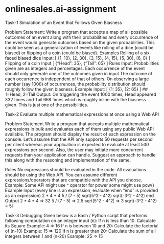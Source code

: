# onlinesales.ai-assignment
Task-1
Simulation of an Event that Follows Given Biasness

Problem Statement: Write a program that accepts a map of all possible outcomes of an event along with their probabilities and every occurrence of the event would generate outcomes based on the given probabilities. This could be seen as a generalization of events like rolling of a dice (could be biased) or flipping of a coin (could be biased). 
Examples
Rolling of a six-faced biased dice
Input: [ {1, 10}, {2, 30}, {3, 15}, {4, 15}, {5, 30}, {6, 0} ]
Flipping of a coin
Input [ {“Head”: 35}, {“Tail”: 65} ]
Rules
Input: Probabilities given are as integers and percentages.
Each occurrence of the event should only generate one of the outcomes given in input
The outcome of each occurrence is independent of that of others.
On observing a large number (say 1000) of occurrences, the probability distribution should roughly follow the given biasness.
Example
Input: [ {1: 35}, {2: 65} ]  ## 1=Head, 2=Tail
Output:
On triggering the event 1000 times, Head appeared 332 times and Tail 668 times which is roughly inline with the biasness given.
This is just one of the possibilities.






Task-2
Evaluate multiple mathematical expressions at once using a Web API

Problem Statement
Write a program that accepts multiple mathematical expressions in bulk and evaluates each of them using any public Web API available. The program should display the result of each expression on the console. Let’s assume that the API only supports 50 requests per second per client whereas your application is expected to evaluate at least 500 expressions per second. Also, the user may initiate more concurrent requests than your application can handle. Suggest an approach to handle this along with the reasoning and implementation of the same.

Rules
No expressions should be evaluated in the code. All evaluations should be using the Web API.
You can assume different expressions/operators that are compatible with the API you choose. 
Example: Some API might use ^ operator for power some might use pow()
Example
Input (every line is an expression, evaluate when “end” is provided as an expression)
2 * 4 * 4
5 / (7 - 5)
sqrt(5^2 - 4^2)
sqrt(-3^2 - 4^2)
end
Output
2 * 4 * 4 => 32
5 / (7 - 5) => 2.5
sqrt(5^2 - 4^2) => 3
sqrt(-3^2 - 4^2) = 5i



Task-3 Debugging
Given below is a Bash / Python script that performs following computation on an integer input (n):
If n is less than 10: Calculate its Square
Example: 4 => 16
If n is between 10 and 20: Calculate the factorial of (n-10)
Example: 15 => 120
If n is greater than 20: Calculate the sum of all integers between 1 and (n-20)
Example: 25 => 15
